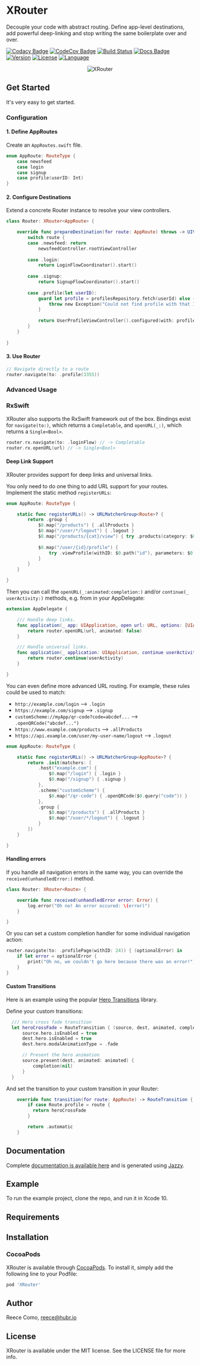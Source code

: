 # XRouter

Decouple your code with abstract routing.
Define app-level destinations, add powerful deep-linking and stop writing the same boilerplate over and over.

[![Codacy Badge](https://api.codacy.com/project/badge/Grade/d0ef88b70fc843adb2944ce0d956269d)](https://app.codacy.com/app/hubrioAU/XRouter?utm_source=github.com&utm_medium=referral&utm_content=hubrioAU/XRouter&utm_campaign=Badge_Grade_Dashboard)
[![CodeCov Badge](https://codecov.io/gh/hubrioAU/XRouter/branch/master/graph/badge.svg)](https://codecov.io/gh/hubrioau/XRouter)
[![Build Status](https://travis-ci.org/hubrioAU/XRouter.svg?branch=master)](https://travis-ci.org/hubrioAU/XRouter)
[![Docs Badge](https://raw.githubusercontent.com/hubrioAU/XRouter/master/docs/badge.svg?sanitize=true)](https://hubrioau.github.io/XRouter)
[![Version](https://img.shields.io/cocoapods/v/XRouter.svg?style=flat)](https://cocoapods.org/pods/XRouter)
[![License](https://img.shields.io/cocoapods/l/XRouter.svg?style=flat)](https://cocoapods.org/pods/XRouter)
[![Language](https://img.shields.io/badge/RxSwift-compatible-blueviolet.svg)](https://swift.org)

<p align="center">
<img src="https://raw.githubusercontent.com/hubrioau/XRouter/master/XRouter.jpg?17-Mar" alt="XRouter" width="400" style="max-width:400px;width:auto;height:auto;"/>
</p>

## Get Started

It's very easy to get started.

### Configuration

#### 1. Define AppRoutes
Create an `AppRoutes.swift` file.
```swift
enum AppRoute: RouteType {
    case newsfeed
    case login
    case signup
    case profile(userID: Int)
}
```

#### 2. Configure Destinations
Extend a concrete Router instance to resolve your view controllers.
```swift
class Router: XRouter<AppRoute> {

    override func prepareDestination(for route: AppRoute) throws -> UIViewController {
        switch route {
        case .newsfeed: return
            newsfeedController.rootViewController
            
        case .login:
            return LoginFlowCoordinator().start()
            
        case .signup:
            return SignupFlowCoordinator().start()
            
        case .profile(let userID):
            guard let profile = profilesRepository.fetch(userId) else {
                throw new Exception("Could not find profile with that ID.")
            }
            
            return UserProfileViewController().configured(with: profile)
        }
    }
    
}
```

#### 3. Use Router
```swift
// Navigate directly to a route
router.navigate(to: .profile(3355))
```

### Advanced Usage

### RxSwift
XRouter also supports the RxSwift framework out of the box. Bindings exist for `navigate(to:)`, which returns a `Completable`, and `openURL(_:)`, which returns a `Single<Bool>`.
```swift
router.rx.navigate(to: .loginFlow) // -> Completable
router.rx.openURL(url) // -> Single<Bool>
```

#### Deep Link Support

XRouter provides support for deep links and universal links.

You only need to do one thing to add URL support for your routes.
Implement the static method `registerURLs`:
```swift
enum AppRoute: RouteType {

    static func registerURLs() -> URLMatcherGroup<Route>? {
        return .group {
            $0.map("/products") { .allProducts }
            $0.map("/user/*/logout") { .logout }
            $0.map("/products/{cat}/view") { try .products(category: $0.path("cat")) }
            
            $0.map("/user/{id}/profile") {
                try .viewProfile(withID: $0.path("id"), parameters: $0.query)
            }
        }
    }

}
```

Then you can call the `openURL(_:animated:completion:)` and/or `continue(_ userActivity:)` methods, e.g. from in your AppDelegate:
```swift
extension AppDelegate {

    /// Handle deep links.
    func application(_ app: UIApplication, open url: URL, options: [UIApplication.OpenURLOptionsKey: Any] = [:]) -> Bool {
        return router.openURL(url, animated: false)
    }

    /// Handle universal links.
    func application(_ application: UIApplication, continue userActivity: NSUserActivity, restorationHandler: @escaping ([UIUserActivityRestoring]?) -> Void) -> Bool {
        return router.continue(userActivity)
    }

}
```

You can even define more advanced URL routing. For example, these rules could be used to match:

* `http://example.com/login` --> `.login`
* `https://example.com/signup` --> `.signup`
* `customScheme://myApp/qr-code?code=abcdef...` --> `.openQRCode("abcdef...")`
* `https://www.example.com/products` --> `.allProducts`
* `https://api.example.com/user/my-user-name/logout` --> `.logout`

```swift
enum AppRoute: RouteType {

    static func registerURLs() -> URLMatcherGroup<AppRoute>? {
        return .init(matchers: [
            .host("example.com") {
                $0.map("/login") { .login }
                $0.map("/signup") { .signup }
            },
            .scheme("customScheme") {
                $0.map("/qr-code") { .openQRCode($0.query("code")) }
            },
            .group {
                $0.map("/products") { .allProducts }
                $0.map("/user/*/logout") { .logout }
            }
        ])
    }

}
```

#### Handling errors

If you handle all navigation errors in the same way, you can override the `received(unhandledError:)` method.

```swift
class Router: XRouter<Route> {

    override func received(unhandledError error: Error) {
        log.error("Oh no! An error occured: \(error)")
    }

}

```

Or you can set a custom completion handler for some individual navigation action:

```swift
router.navigate(to: .profilePage(withID: 24)) { (optionalError) in
    if let error = optionalError {
        print("Oh no, we couldn't go here because there was an error!")
    }
}
```

#### Custom Transitions
Here is an example using the popular [Hero Transitions](https://github.com/HeroTransitions/Hero) library.

Define your custom transitions:
```swift
  /// Hero cross fade transition
  let heroCrossFade = RouteTransition { (source, dest, animated, completion) in
      source.hero.isEnabled = true
      dest.hero.isEnabled = true
      dest.hero.modalAnimationType = .fade

      // Present the hero animation
      source.present(dest, animated: animated) {
          completion(nil)
      }
  }
```

And set the transition to your custom transition in your Router:
```swift
    override func transition(for route: AppRoute) -> RouteTransition {
        if case Route.profile = route {
          return heroCrossFade
        }

        return .automatic
    }
```

## Documentation

Complete [documentation is available here](https://hubrioau.github.io/XRouter/) and is generated using [Jazzy](https://github.com/realm/jazzy).

## Example

To run the example project, clone the repo, and run it in Xcode 10.

## Requirements

## Installation

### CocoaPods

XRouter is available through [CocoaPods](https://cocoapods.org). To install
it, simply add the following line to your Podfile:

```ruby
pod 'XRouter'
```

## Author

Reece Como, reece@hubr.io

## License

XRouter is available under the MIT license. See the LICENSE file for more info.

